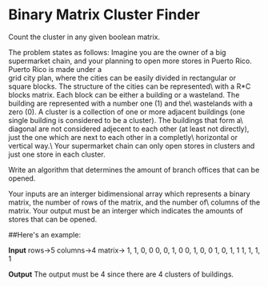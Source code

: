 # Binary Matrix Cluster Finder
 Count the cluster in any given boolean matrix.

The problem states as follows:
Imagine you are the owner of a big supermarket chain, and your planning to open more stores in Puerto Rico. Puerto Rico is made under a</br> grid city plan, where the cities can be easily divided in rectangular or square blocks. The structure of the cities can be represented\ with a R*C blocks matrix. Each block can be either a building or a wasteland. The building are represented with a number one (1) and the\ wastelands with a zero (0).
A cluster is a collection of one or more adjacent buildings (one single building is considered to be a cluster). The buildings that form a\ diagonal are not considered adjecent to each other (at least not directly), just the one which are next to each other in a completly\ horizontal or vertical way.\ 
Your supermarket chain can only open stores in clusters and just one store in each cluster.

Write an algorithm that determines the amount of branch offices that can be opened.

Your inputs are an interger bidimensional array which represents a binary matrix, the number of rows of the matrix, and the number of\ columns of the matrix.
Your output must be an interger which indicates the amounts of stores that can be opened.

##Here's an example:

**Input**
rows->5
columns->4
matrix->
1, 1, 0, 0
0, 0, 1, 0
0, 1, 0, 0
1, 0, 1, 1
1, 1, 1, 1

**Output**
The output must be 4 since there are 4 clusters of buildings.
